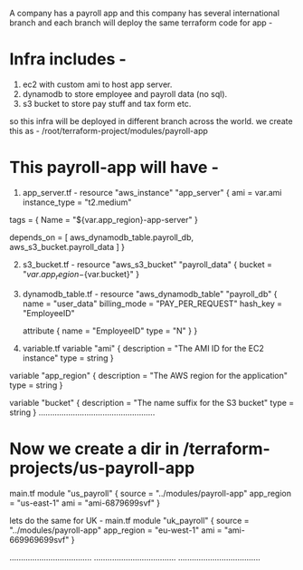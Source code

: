 A company has a payroll app and this company has several international branch and each branch will deploy the same terraform code for app - 
# Infra includes - 
1. ec2 with custom ami to host app server.
2. dynamodb to store employee and payroll data (no sql).
3. s3 bucket to store pay stuff and tax form etc.

so this infra will be deployed in different branch across the world.
we create this as -  /root/terraform-project/modules/payroll-app

# This payroll-app will have  - 
1. app_server.tf - 
  resource "aws_instance" "app_server" {
  ami           = var.ami
  instance_type = "t2.medium"

  tags = {
    Name = "${var.app_region}-app-server"
  }

  depends_on = [
    aws_dynamodb_table.payroll_db,
    aws_s3_bucket.payroll_data
  ]
}

2. s3_bucket.tf - 
   resource "aws_s3_bucket" "payroll_data" {
   bucket = "${var.app_region}-${var.bucket}"
   }

3. dynamodb_table.tf - 
   resource "aws_dynamodb_table" "payroll_db" {
   name         = "user_data"
   billing_mode = "PAY_PER_REQUEST"
   hash_key     = "EmployeeID"

   attribute {
     name = "EmployeeID"
     type = "N"
   }
 }

4. variable.tf 
variable "ami" {
  description = "The AMI ID for the EC2 instance"
  type        = string
}

variable "app_region" {
  description = "The AWS region for the application"
  type        = string
}

variable "bucket" {
  description = "The name suffix for the S3 bucket"
  type        = string
}
...................................................

# Now we create a dir in /terraform-projects/us-payroll-app
main.tf
module "us_payroll" {
    source = "../modules/payroll-app"
    app_region = "us-east-1"
    ami = "ami-6879699svf"
}

lets do the same for UK - 
main.tf 
module "uk_payroll" {
    source = "../modules/payroll-app"
    app_region = "eu-west-1"
    ami = "ami-669969699svf"
}




....................................
....................................
....................................

